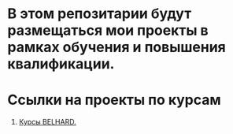 # В этом репозитарии будут размещаться мои проекты в рамках обучения и повышения квалификации.

# Ссылки на проекты по курсам
1. [Курсы BELHARD.](https://github.com/mr-Dmitri/My-education/tree/main/BELHARD)
